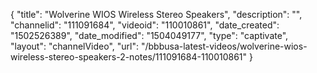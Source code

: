 {
    "title": "Wolverine WIOS Wireless Stereo Speakers",
    "description": "",
    "channelid": "111091684",
    "videoid": "110010861",
    "date_created": "1502526389",
    "date_modified": "1504049177",
    "type": "captivate",
    "layout": "channelVideo",
    "url": "\/bbbusa-latest-videos\/wolverine-wios-wireless-stereo-speakers-2-notes\/111091684-110010861"
}